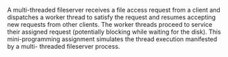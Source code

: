 A multi-threaded fileserver receives a file access request from a client and dispatches a worker thread to satisfy the request and resumes accepting new requests from other clients. 
The worker threads proceed to service their assigned request (potentially blocking while waiting for the disk). This mini-programming assignment simulates the thread execution manifested by a multi-
threaded fileserver process.
